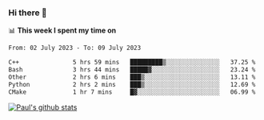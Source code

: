 ### Hi there 👋

📊 **This week I spent my time on**
<!--START_SECTION:waka-->

```txt
From: 02 July 2023 - To: 09 July 2023

C++               5 hrs 59 mins   █████████▒░░░░░░░░░░░░░░░   37.25 %
Bash              3 hrs 44 mins   █████▓░░░░░░░░░░░░░░░░░░░   23.24 %
Other             2 hrs 6 mins    ███▒░░░░░░░░░░░░░░░░░░░░░   13.11 %
Python            2 hrs 2 mins    ███▒░░░░░░░░░░░░░░░░░░░░░   12.69 %
CMake             1 hr 7 mins     █▓░░░░░░░░░░░░░░░░░░░░░░░   06.99 %
```

<!--END_SECTION:waka-->


[![Paul's github stats](https://github-readme-stats.vercel.app/api?username=mickeyouyou&theme=dracula&show_icons=true)](https://github.com/anuraghazra/github-readme-stats)
